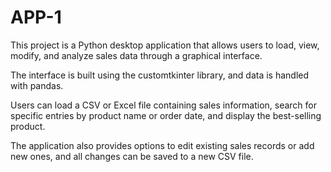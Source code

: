 # APP-1

This project is a Python desktop application that allows users to load, view, modify, and analyze sales data through a graphical interface.

The interface is built using the customtkinter library, and data is handled with pandas.

Users can load a CSV or Excel file containing sales information, search for specific entries by product name or order date, and display the best-selling product.

The application also provides options to edit existing sales records or add new ones, and all changes can be saved to a new CSV file.

